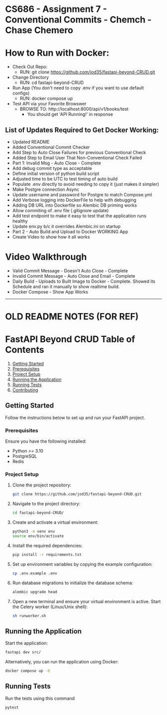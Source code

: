 # CS686 - Assignment 7 - Conventional Commits - Chemch - Chase Chemero

# How to Run with Docker:
- Check Out Repo:
  - RUN: git clone https://github.com/jod35/fastapi-beyond-CRUD.git
- Change Directory
  - RUN: cd fastapi-beyond-CRUD
- Run App (You don't need to copy .env if you want to use default configs)
  - RUN: docker compose up
- Test API via your Favorite Browswer
  - BROWSE TO: http://localhost:8000/api/v1/books/test
    - You should get 'API Running!' in response


## List of Updates Required to Get Docker Working:
- Updated README
- Added Conventional Commit Checker 
- Add Step to Auto Close Failures for previous Conventional Check 
- Added Step to Email User That Non-Conventional Check Failed
- Part 1: Invalid Msg - Auto Close - Complete
- Add debug commit type as acceptable 
- Define initial version of python build script
- Adjusted time to be UTC to test timing of auto build 
- Populate .env directly to avoid needing to copy it (just makes it simpler)
- Make Postgre connection Async
- Update username and password for Postgre to match Compose.yml
- Add Verbose logging into DockerFile to help with debugging
- Adding DB URL into Dockerfile so Alembic DB priming works
- Allow commiting of .env file (.gitignore update)
- Add test endpoint to make it easy to test that the application runs healthy
- Update env.py b/c it overrides Alembic.ini on startup
- Part 2 - Auto Build and Upload to Docker WORKING App
- Create Video to show how it all works

# Video Walkthrough
- Valid Commit Message - Doesn't Auto Close - Complete
- Invalid Commit Message - Auto Close and Email - Complete
- Daily Build - Uploads to Built Image to Docker - Complete. Showed its Schedule and ran it manually to show realtime build. 
- Docker Compose - Show App Works

---
# OLD README NOTES (FOR REF)
# FastAPI Beyond CRUD Table of Contents

1. [Getting Started](#getting-started)
2. [Prerequisites](#prerequisites)
3. [Project Setup](#project-setup)
4. [Running the Application](#running-the-application)
5. [Running Tests](#running-tests)
6. [Contributing](#contributing)

## Getting Started
Follow the instructions below to set up and run your FastAPI project.

### Prerequisites
Ensure you have the following installed:

- Python >= 3.10
- PostgreSQL
- Redis

### Project Setup
1. Clone the project repository:
    ```bash
    git clone https://github.com/jod35/fastapi-beyond-CRUD.git
    ```
   
2. Navigate to the project directory:
    ```bash
    cd fastapi-beyond-CRUD/
    ```

3. Create and activate a virtual environment:
    ```bash
    python3 -m venv env
    source env/bin/activate
    ```

4. Install the required dependencies:
    ```bash
    pip install -r requirements.txt
    ```

5. Set up environment variables by copying the example configuration:
    ```bash
    cp .env.example .env
    ```

6. Run database migrations to initialize the database schema:
    ```bash
    alembic upgrade head
    ```

7. Open a new terminal and ensure your virtual environment is active. Start the Celery worker (Linux/Unix shell):
    ```bash
    sh runworker.sh
    ```

## Running the Application
Start the application:

```bash
fastapi dev src/
```
Alternatively, you can run the application using Docker:
```bash
docker compose up -d
```
## Running Tests
Run the tests using this command
```bash
pytest
```

